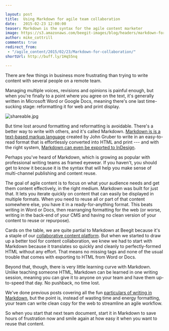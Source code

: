 ```yaml
---

layout: post
title:  Using Markdown for agile team collaboration 
date:   2015-02-23 12:00:00
teaser: Markdown is the syntax for the agile content marketer
image: https://s3.amazonaws.com/beegit-images/blog/headers/markdown-for-agile-collaboration.jpg
author: mike_cottrill
comments: true
redirect_from:
 - "/agile_content/2015/02/23/Markdown-for-collaboration/"
shortUrl: http://buff.ly/1Hq55nq

---
```


There are few things in business more frustrating than trying to write content with several people on a remote team. 

Managing multiple voices, revisions and opinions is painful enough, but when you're finally to a point where you agree on the text, it's generally written in Microsoft Word or Google Docs, meaning there's one last time-sucking stage: reformatting it for web and print display. 

![shareable.jpg](https://ucarecdn.com/72bb9f81-4dca-4250-8813-f7322ad53c3a/)

But time lost around formatting and reformatting is avoidable. There's a better way to write with others, and it's called Markdown. <a href="http://whatismarkdown.com/" target="_blank">Markdown is is a text-based markup language</a> created by John Gruber to write in an easy-to-read format that is effortlessly converted into HTML and print --- and with the right system, [Markdown can even be exported to InDesign](/platform/2014/08/04/export-to-indesign/). 

Perhaps you've heard of Markdown, which is growing as popular with professional writing teams as framed eyewear. If you haven't, you should get to know it because it is the syntax that will help you make sense of multi-channel publishing and content reuse. 

The goal of agile content is to <a class="tweet-quote">focus on what your audience needs and get them content effectively, in the right medium</a>. Markdown was built for just that. It lets you iterate quickly on content that can easily be displayed in multiple formats. When you need to reuse all or part of that content somewhere else, you have it in a ready-for-anything format. This beats writing in Word or Docs, then rearranging formatting for the web (or worse, writing in the back-end of your CMS and having no clean version of your content to reuse or repurpose).

Cards on the table, we are quite partial to Markdown at Beegit because it's a staple of our [collaborative content platform](https://beegit.com/markdown). But when we started to draw up a better tool for content collaboration, we knew we had to start with Markdown because it translates so quickly and cleanly to perfectly-formed HTML without any effort. That means no missing tags and none of the usual trouble that comes with exporting to HTML from Word or Docs. 

Beyond that, though, there is very little learning curve with Markdown. Unlike teaching someone HTML, Markdown can be learned in one writing session, meaning you can give it to anyone on your team and have them up-to-speed that day. No pushback, no time lost. 

We've done previous posts covering all the fun [particulars of writing in Markdown](/markdown/2014/05/27/supporting-markdown/), but the point is, instead of wasting time and energy formatting, your team can write clean copy for the web to streamline an agile workflow. 

So when you start that next team document, start it in Markdown to save hours of frustration now and smile again at how easy it when you want to reuse that content.